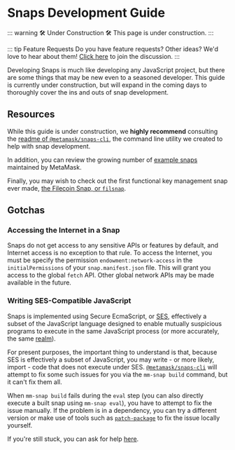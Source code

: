 # Snaps Development Guide

::: warning 🛠️ Under Construction 🛠️
This page is under construction.
:::

::: tip Feature Requests
Do you have feature requests? Other ideas? We'd love to hear about them! [Click here](https://community.metamask.io/c/metamask-flask) to join the discussion.
:::

Developing Snaps is much like developing any JavaScript project, but there are some things that may be new even to a seasoned developer.
This guide is currently under construction, but will expand in the coming days to thoroughly cover the ins and outs of snap development.

## Resources

While this guide is under construction, we **highly recommend** consulting the [readme of `@metamask/snaps-cli`](https://www.npmjs.com/package/@metamask/snaps-cli), the command line utility we created to help with snap development.

In addition, you can review the growing number of [example snaps](https://github.com/MetaMask/snaps-skunkworks/tree/main/packages/snap-examples) maintained by MetaMask.

Finally, you may wish to check out the first functional key management snap ever made, [the Filecoin Snap, or `filsnap`](https://github.com/Chainsafe/filsnap/).

## Gotchas

### Accessing the Internet in a Snap

Snaps do not get access to any sensitive APIs or features by default, and Internet access is no exception to that rule.
To access the Internet, you must be specify the permission `endowment:network-access` in the `initialPermissions` of your `snap.manifest.json` file.
This will grant you access to the global `fetch` API.
Other global network APIs may be made available in the future.

### Writing SES-Compatible JavaScript

Snaps is implemented using Secure EcmaScript, or [SES](https://github.com/endojs/endo/tree/master/packages/ses), effectively a subset of the JavaScript language designed to enable mutually suspicious programs to execute in the same JavaScript process (or more accurately, the same [realm](https://tc39.es/ecma262/#realm)).

For present purposes, the important thing to understand is that, because SES is effectively a subset of JavaScript, you may write - or more likely, import - code that does not execute under SES.
[`@metamask/snaps-cli`](https://www.npmjs.com/package/@metamask/snaps-cli) will attempt to fix some such issues for you via the `mm-snap build` command, but it can't fix them all.

When `mm-snap build` fails during the `eval` step (you can also directly execute a built snap using `mm-snap eval`), you have to attempt to fix the issue manually.
If the problem is in a dependency, you can try a different version or make use of tools such as [`patch-package`](https://npmjs.com/package/patch-package) to fix the issue locally yourself.

If you're still stuck, you can ask for help [here](https://community.metamask.io/c/metamask-flask).
